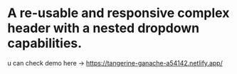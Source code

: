 # A re-usable and responsive complex header with a nested dropdown capabilities.

u can check demo here -> https://tangerine-ganache-a54142.netlify.app/

